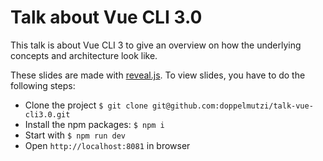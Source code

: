 # Talk about Vue CLI 3.0

This talk is about Vue CLI 3 to give an overview on how the underlying concepts and architecture look like.

These slides are made with [reveal.js](http://lab.hakim.se/reveal-js/). To view slides, you have to do the following steps:

- Clone the project `$ git clone git@github.com:doppelmutzi/talk-vue-cli3.0.git`
- Install the npm packages: `$ npm i`
- Start with `$ npm run dev`
- Open `http://localhost:8081` in browser
